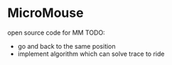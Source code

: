 # MicroMouse
open source code for MM
TODO:
- go and back to the same position
- implement algorithm which can solve trace to ride
